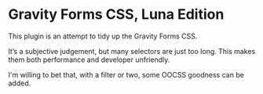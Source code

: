 Gravity Forms CSS, Luna Edition
===============================

This plugin is an attempt to tidy up the Gravity Forms CSS.

It’s a subjective judgement, but many selectors are just too long. This makes them both performance and 
developer unfriendly.

I'm willing to bet that, with a filter or two, some OOCSS goodness can be added.

